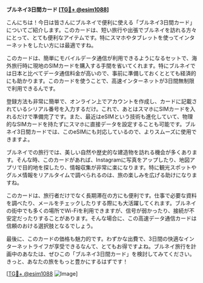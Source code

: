 **ブルネイ3日間カード [[TG💪+ @esim1088](https://t.me/s/esim1088)]**

こんにちは！今日は皆さんにブルネイで便利に使える「ブルネイ3日間カード」についてご紹介します。このカードは、短い旅行や出張でブルネイを訪れる方々にとって、とても便利なアイテムです。特にスマホやタブレットを使ってインターネットをしたい方には最適ですね。

このカードは、簡単にモバイルデータ通信が利用できるようになるセットで、海外旅行時に現地のSIMカードを購入する手間を省いてくれます。特にブルネイでは日本と比べてデータ通信料金が高いので、事前に準備しておくととても経済的にも助かります。このカードを使うことで、高速インターネットが3日間無制限で利用できるんです。

登録方法も非常に簡単で、オンライン上でアカウントを作成し、カードに記載されているシリアル番号を入力するだけ。これで、あとはスマホにSIMカードを入れるだけで準備完了です。また、最近はeSIMという技術も進化していて、物理的なSIMカードを持たずにスマホに直接データを設定することも可能です。ブルネイ3日間カードでは、このeSIMにも対応しているので、よりスムーズに使用できますよ。

ブルネイでの旅行では、美しい自然や歴史的な建造物を訪れる機会が多くあります。そんな時、このカードがあれば、Instagramに写真をアップしたり、地図アプリで目的地を探したり、情報収集が非常に楽になります。特に観光スポットやグルメ情報をリアルタイムで調べられるのは、旅の楽しみを広げる助けになりますね。

このカードは、旅行者だけでなく長期滞在の方にも便利です。仕事で必要な資料を調べたり、メールをチェックしたりする際にも大活躍してくれます。ブルネイの街中でも多くの場所でWi-Fiを利用できますが、信号が弱かったり、接続が不安定だったりすることがあります。そんな場合に、この高速データ通信カードは信頼のおける選択肢となるでしょう。

最後に、このカードの価格も魅力的です。わずかな出費で、3日間の快適なインターネットライフが享受できるなんて、とてもお得ですよね。ブルネイ旅行を計画中のあなたは、ぜひこの「ブルネイ3日間カード」を検討してみてください。きっと、あなたの旅をもっと豊かにするはずです！

[[TG💪+ @esim1088](https://t.me/s/esim1088) ![Image](https://i.postimg.cc/Y0z9fWf4/image.png)]